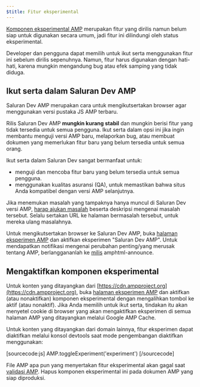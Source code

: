 ```yaml
---
$title: Fitur eksperimental
---
```


[Komponen eksperimental AMP](https://github.com/ampproject/amphtml/tree/master/tools/experiments) 
merupakan fitur yang dirilis namun belum siap untuk digunakan secara umum, jadi fitur ini dilindungi oleh
status eksperimental.

Developer dan pengguna dapat memilih untuk ikut serta menggunakan fitur ini sebelum dirilis sepenuhnya.
Namun, fitur harus digunakan dengan hati-hati, karena mungkin mengandung bug atau efek samping yang tidak
diduga.

## Ikut serta dalam Saluran Dev AMP

Saluran Dev AMP merupakan cara untuk mengikutsertakan browser agar menggunakan versi pustaka JS AMP terbaru.

Rilis Saluran Dev AMP **mungkin kurang stabil** dan mungkin berisi fitur yang tidak tersedia untuk semua pengguna. Ikut serta dalam opsi ini jika ingin membantu menguji versi AMP baru, melaporkan bug, atau membuat dokumen yang memerlukan fitur baru yang belum tersedia untuk semua orang.

Ikut serta dalam Saluran Dev sangat bermanfaat untuk:

- menguji dan mencoba fitur baru yang belum tersedia untuk semua pengguna.
- menggunakan kualitas asuransi (QA), untuk memastikan bahwa situs Anda kompatibel dengan versi AMP selanjutnya.

Jika menemukan masalah yang tampaknya hanya muncul di Saluran Dev versi AMP, [harap ajukan masalah](https://github.com/ampproject/amphtml/issues/new) beserta deskripsi mengenai masalah tersebut. Selalu sertakan URL ke halaman bermasalah tersebut, untuk mereka ulang masalahnya.

Untuk mengikutsertakan browser ke Saluran Dev AMP, buka [halaman eksperimen AMP](https://cdn.ampproject.org/experiments.html)  dan aktifkan eksperimen "Saluran Dev AMP". Untuk mendapatkan notifikasi mengenai perubahan penting/yang merusak tentang AMP, berlanggananlah ke [milis](https://groups.google.com/forum/#!forum/amphtml-announce) amphtml-announce.

## Mengaktifkan komponen eksperimental

Untuk konten yang ditayangkan dari [https://cdn.ampproject.org](https://cdn.ampproject.org), buka [halaman eksperimen AMP](https://cdn.ampproject.org/experiments.html) dan aktifkan (atau nonaktifkan) komponen eksperimental dengan mengalihkan tombol ke aktif (atau nonaktif). Jika Anda memilih untuk ikut serta, tindakan itu akan menyetel cookie di browser yang akan mengaktifkan eksperimen di semua halaman AMP yang ditayangkan melalui Google AMP Cache.

Untuk konten yang ditayangkan dari domain lainnya, fitur eksperimen dapat diaktifkan melalui konsol devtools saat mode pengembangan diaktifkan menggunakan:

[sourcecode:js]
AMP.toggleExperiment('experiment')
[/sourcecode]

File AMP apa pun yang menyertakan fitur eksperimental akan gagal saat 
[validasi AMP](/id/docs/fundamentals/validate.html). 
Hapus komponen eksperimental ini pada dokumen AMP yang siap diproduksi.

